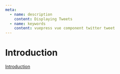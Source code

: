 ```yaml
---
meta:
  - name: description
    content: Displaying Tweets
  - name: keywords
    content: vuepress vue component twitter tweet
---
```



# Introduction

[Introduction](./01-intro.md)
